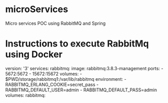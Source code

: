 # microServices
Micro services POC using RabbitMQ and Spring


# Instructions to execute RabbitMq using Docker

version: '3'
services:
  rabbitmq:
    image: rabbitmq:3.8.3-management
	ports:
	  - 5672:5672
	  - 15672:15672
	volumes:
	  - $PWD/storage/rabbitmq1:/var/lib/rabbitmq
	environment:
	  - RABBITMQ_ERLANG_COOKIE=secret_pass
	  - RABBITMQ_DEFAULT_USER=admin
	  - RABBITMQ_DEFAULT_PASS=admin
volumes:
  rabbitmq:

